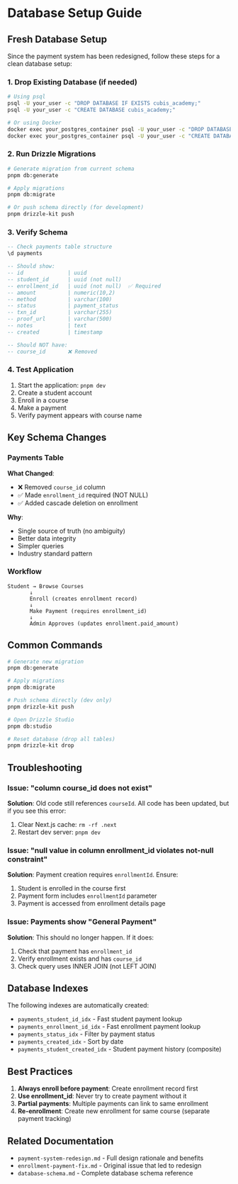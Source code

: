 # Database Setup Guide

## Fresh Database Setup

Since the payment system has been redesigned, follow these steps for a clean database setup:

### 1. Drop Existing Database (if needed)

```bash
# Using psql
psql -U your_user -c "DROP DATABASE IF EXISTS cubis_academy;"
psql -U your_user -c "CREATE DATABASE cubis_academy;"

# Or using Docker
docker exec your_postgres_container psql -U your_user -c "DROP DATABASE IF EXISTS cubis_academy;"
docker exec your_postgres_container psql -U your_user -c "CREATE DATABASE cubis_academy;"
```

### 2. Run Drizzle Migrations

```bash
# Generate migration from current schema
pnpm db:generate

# Apply migrations
pnpm db:migrate

# Or push schema directly (for development)
pnpm drizzle-kit push
```

### 3. Verify Schema

```sql
-- Check payments table structure
\d payments

-- Should show:
-- id              | uuid
-- student_id      | uuid (not null)
-- enrollment_id   | uuid (not null)  ✅ Required
-- amount          | numeric(10,2)
-- method          | varchar(100)
-- status          | payment_status
-- txn_id          | varchar(255)
-- proof_url       | varchar(500)
-- notes           | text
-- created         | timestamp

-- Should NOT have:
-- course_id       ❌ Removed
```

### 4. Test Application

1. Start the application: `pnpm dev`
2. Create a student account
3. Enroll in a course
4. Make a payment
5. Verify payment appears with course name

## Key Schema Changes

### Payments Table

**What Changed**:
- ❌ Removed `course_id` column
- ✅ Made `enrollment_id` required (NOT NULL)
- ✅ Added cascade deletion on enrollment

**Why**:
- Single source of truth (no ambiguity)
- Better data integrity
- Simpler queries
- Industry standard pattern

### Workflow

```
Student → Browse Courses
       ↓
       Enroll (creates enrollment record)
       ↓
       Make Payment (requires enrollment_id)
       ↓
       Admin Approves (updates enrollment.paid_amount)
```

## Common Commands

```bash
# Generate new migration
pnpm db:generate

# Apply migrations
pnpm db:migrate

# Push schema directly (dev only)
pnpm drizzle-kit push

# Open Drizzle Studio
pnpm db:studio

# Reset database (drop all tables)
pnpm drizzle-kit drop
```

## Troubleshooting

### Issue: "column course_id does not exist"

**Solution**: Old code still references `courseId`. All code has been updated, but if you see this error:
1. Clear Next.js cache: `rm -rf .next`
2. Restart dev server: `pnpm dev`

### Issue: "null value in column enrollment_id violates not-null constraint"

**Solution**: Payment creation requires `enrollmentId`. Ensure:
1. Student is enrolled in the course first
2. Payment form includes `enrollmentId` parameter
3. Payment is accessed from enrollment details page

### Issue: Payments show "General Payment"

**Solution**: This should no longer happen. If it does:
1. Check that payment has `enrollment_id`
2. Verify enrollment exists and has `course_id`
3. Check query uses INNER JOIN (not LEFT JOIN)

## Database Indexes

The following indexes are automatically created:

- `payments_student_id_idx` - Fast student payment lookup
- `payments_enrollment_id_idx` - Fast enrollment payment lookup
- `payments_status_idx` - Filter by payment status
- `payments_created_idx` - Sort by date
- `payments_student_created_idx` - Student payment history (composite)

## Best Practices

1. **Always enroll before payment**: Create enrollment record first
2. **Use enrollment_id**: Never try to create payment without it
3. **Partial payments**: Multiple payments can link to same enrollment
4. **Re-enrollment**: Create new enrollment for same course (separate payment tracking)

## Related Documentation

- `payment-system-redesign.md` - Full design rationale and benefits
- `enrollment-payment-fix.md` - Original issue that led to redesign
- `database-schema.md` - Complete database schema reference
